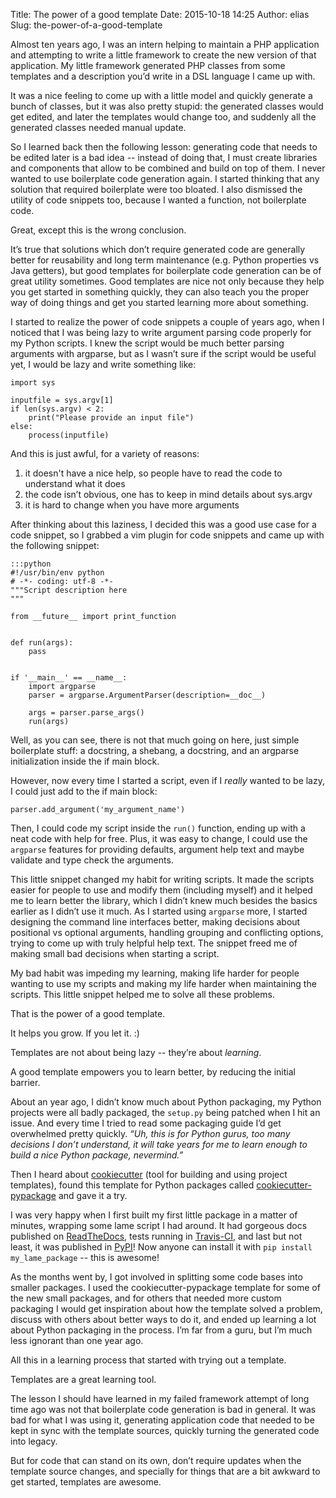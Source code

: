 Title: The power of a good template
Date: 2015-10-18 14:25
Author: elias
Slug: the-power-of-a-good-template

Almost ten years ago, I was an intern helping to maintain a PHP application and
attempting to write a little framework to create the new version of that
application. My little framework generated PHP classes from some templates and
a description you’d write in a DSL language I came up with.

It was a nice feeling to come up with a little model and quickly generate a
bunch of classes, but it was also pretty stupid: the generated classes would
get edited, and later the templates would change too, and suddenly all the
generated classes needed manual update.

So I learned back then the following lesson: generating code that needs to be
edited later is a bad idea -- instead of doing that, I must create libraries
and components that allow to be combined and build on top of them. I never
wanted to use boilerplate code generation again. I started thinking that any
solution that required boilerplate were too bloated. I also dismissed the
utility of code snippets too, because I wanted a function, not boilerplate
code.

Great, except this is the wrong conclusion.

It’s true that solutions which don’t require generated code are generally
better for reusability and long term maintenance (e.g. Python properties vs
Java getters), but good templates for boilerplate code generation can be of
great utility sometimes. Good templates are nice not only because they help you
get started in something quickly, they can also teach you the proper way of
doing things and get you started learning more about something.

I started to realize the power of code snippets a couple of years ago, when I
noticed that I was being lazy to write argument parsing code properly for my
Python scripts. I knew the script would be much better parsing arguments with
argparse, but as I wasn’t sure if the script would be useful yet, I would be
lazy and write something like:


```
import sys

inputfile = sys.argv[1]
if len(sys.argv) < 2:
    print("Please provide an input file")
else:
    process(inputfile)
```


And this is just awful, for a variety of reasons:

1) it doesn't have a nice help, so people have to read the code to understand what it does
2) the code isn’t obvious, one has to keep in mind details about sys.argv
3) it is hard to change when you have more arguments


After thinking about this laziness, I decided this was a good use case for a
code snippet, so I grabbed a vim plugin for code snippets and came up with the
following snippet:

```
:::python
#!/usr/bin/env python
# -*- coding: utf-8 -*-
"""Script description here
"""

from __future__ import print_function


def run(args):
    pass


if '__main__' == __name__:
    import argparse
    parser = argparse.ArgumentParser(description=__doc__)

    args = parser.parse_args()
    run(args)
```


Well, as you can see, there is not that much going on here, just simple
boilerplate stuff: a docstring, a shebang, a docstring, and an argparse
initialization inside the if main block.

However, now every time I started a script, even if I _really_ wanted to be
lazy, I could just add to the if main block:

    parser.add_argument('my_argument_name')
    
Then, I could code my script inside the `run()` function, ending up with a neat
code with help for free. Plus, it was easy to change, I could use the `argparse`
features for providing defaults, argument help text and maybe validate and type
check the arguments.

This little snippet changed my habit for writing scripts. It made the scripts
easier for people to use and modify them (including myself) and it helped me
to learn better the library, which I didn’t knew much besides the basics earlier
as I didn’t use it much. As I started using `argparse` more, I started
designing the command line interfaces better, making decisions about
positional vs optional arguments, handling grouping and conflicting options,
trying to come up with truly helpful help text.
The snippet freed me of making small bad decisions when starting a script.

My bad habit was impeding my learning, making life harder for people wanting to
use my scripts and making my life harder when maintaining the scripts. This
little snippet helped me to solve all these problems.

That is the power of a good template.

It helps you grow. If you let it. :)

Templates are not about being lazy -- they’re about _learning_.

A good template empowers you to learn better, by reducing the initial barrier.

About an year ago, I didn’t know much about Python packaging, my Python
projects were all badly packaged, the `setup.py` being patched when I hit
an issue. And every time I tried to read some packaging guide I’d get
overwhelmed pretty quickly. _“Uh, this is for Python gurus, too many
decisions I don’t understand, it will take years for me to learn enough to
build a nice Python package, nevermind.”_

Then I heard about [cookiecutter](http://cookiecutter.rtfd.org/) (tool for
building and using project templates), found this template for Python packages
called
[cookiecutter-pypackage](https://github.com/audreyr/cookiecutter-pypackage) and
gave it a try.

I was very happy when I first built my first little package in a matter of
minutes, wrapping some lame script I had around. It had gorgeous docs published
on [ReadTheDocs](http://readthedocs.org), tests running in
[Travis-CI](http://travis-ci.org), and last but not least, it was published in
[PyPI](http://pypi.python.org)! Now anyone can install it with `pip install
my_lame_package` -- this is awesome!

As the months went by, I got involved in splitting some code bases into smaller
packages. I used the cookiecutter-pypackage template for some of the new small
packages, and for others that needed more custom packaging I would get
inspiration about how the template solved a problem, discuss with others about
better ways to do it, and ended up learning a lot about Python packaging in the
process. I’m far from a guru, but I’m much less ignorant than one year ago.

All this in a learning process that started with trying out a template.

Templates are a great learning tool.

The lesson I should have learned in my failed framework attempt of long time
ago was not that boilerplate code generation is bad in general. It was bad for
what I was using it, generating application code that needed to be kept in sync
with the template sources, quickly turning the generated code into legacy.

But for code that can stand on its own, don’t require updates when the template
source changes, and specially for things that are a bit awkward to get started,
templates are awesome.
